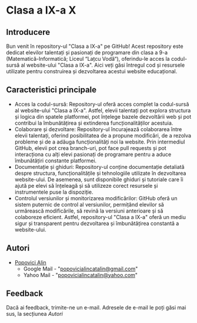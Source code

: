 # **Clasa a IX-a X**
## **Introducere**
Bun venit în repository-ul "Clasa a IX-a" pe GitHub! Acest repository este dedicat elevilor talentați și pasionați de programare din clasa a 9-a (Matematică-Informatică; Liceul “Lațcu Vodă“), oferindu-le acces la codul-sursă al website-ului "Clasa a IX-a". Aici veți găsi întregul cod și resursele utilizate pentru construirea și dezvoltarea acestui website educațional.

## **Caracteristici principale**
- Acces la codul-sursă: Repository-ul oferă acces complet la codul-sursă al website-ului "Clasa a IX-a". Astfel, elevii talentați pot explora structura și logica din spatele platformei, pot înțelege bazele dezvoltării web și pot contribui la îmbunătățirea și extinderea funcționalităților acestuia.
- Colaborare și dezvoltare: Repository-ul încurajează colaborarea între elevii talentați, oferind posibilitatea de a propune modificări, de a rezolva probleme și de a adăuga funcționalități noi la website. Prin intermediul GitHub, elevii pot crea branch-uri, pot face pull requests și pot interacționa cu alți elevi pasionați de programare pentru a aduce îmbunătățiri constante platformei.
- Documentație și ghiduri: Repository-ul conține documentație detaliată despre structura, funcționalitățile și tehnologiile utilizate în dezvoltarea website-ului. De asemenea, sunt disponibile ghiduri și tutoriale care îi ajută pe elevi să înțeleagă și să utilizeze corect resursele și instrumentele puse la dispoziție.
- Controlul versiunilor și monitorizarea modificărilor: GitHub oferă un sistem puternic de control al versiunilor, permițând elevilor să urmărească modificările, să revină la versiuni anterioare și să colaboreze eficient. Astfel, repository-ul "Clasa a IX-a" oferă un mediu sigur și transparent pentru dezvoltarea și îmbunătățirea constantă a website-ului.

## **Autori**
- [Popovici Alin](https://github.com/PopoviciAlin)
    - Google Mail - "popovicialincatalin@gmail.com"
    - Yahoo Mail - "popovicialincatalin@yahoo.com"

## **Feedback**
Dacă ai feedback, trimite-ne un e-mail. Adresele de e-mail le poți găsi mai sus, la secțiunea *Autori*

